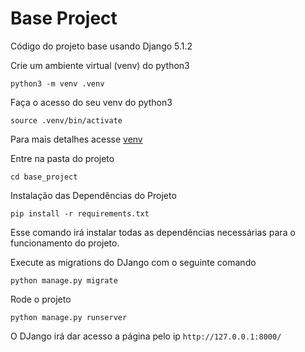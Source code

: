 # Base Project
Código do projeto base usando Django 5.1.2

Crie um ambiente virtual (venv) do python3 

```python3 -m venv .venv```

Faça o acesso do seu venv do python3

```source .venv/bin/activate```

Para mais detalhes acesse [venv](https://docs.python.org/pt-br/3/library/venv.html)

Entre na pasta do projeto 

```cd base_project```

Instalação das Dependências do Projeto

```pip install -r requirements.txt```

Esse comando irá instalar todas as dependências necessárias para
o funcionamento do projeto.

Execute as migrations do DJango com o seguinte comando

```python manage.py migrate```

Rode o projeto

```python manage.py runserver```

O DJango irá dar acesso a página pelo ip ```http://127.0.0.1:8000/```
